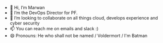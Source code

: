 - 👋 Hi, I’m Marwan
- 👀 I’m the DevOps Director for PF. 
- 💞️ I’m looking to collaborate on all things cloud, develops experience and cyber security
- 📫 You can reach me on emails and slack :) 
- 😄 Pronouns: He who shall not be named / Voldermort / I'm Batman 

<!---
mkansoh/mkansoh is a ✨ special ✨ repository because its `README.md` (this file) appears on your GitHub profile.
You can click the Preview link to take a look at your changes.
--->
